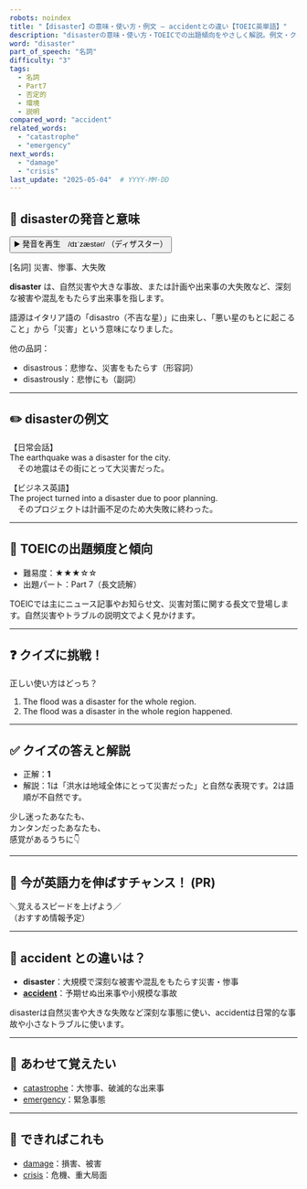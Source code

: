 ```yaml
---
robots: noindex
title: "【disaster】の意味・使い方・例文 ― accidentとの違い【TOEIC英単語】"
description: "disasterの意味・使い方・TOEICでの出題傾向をやさしく解説。例文・クイズ付きでaccidentとの違いもわかりやすく学べます。"
word: "disaster"
part_of_speech: "名詞"
difficulty: "3"
tags:
  - 名詞
  - Part7
  - 否定的
  - 環境
  - 説明
compared_word: "accident"
related_words:
  - "catastrophe"
  - "emergency"
next_words:
  - "damage"
  - "crisis"
last_update: "2025-05-04"  # YYYY-MM-DD
---
```


## 🔰 disasterの発音と意味

<button class="play-audio" onclick="playTTS('disaster')">
  <span class="play-audio-main">
    ▶️ 発音を再生　/dɪˈzæstər/
  </span>
  <span class="play-audio-sub">
    （ディザスター）
  </span>
</button>

[名詞] 災害、惨事、大失敗

**disaster** は、自然災害や大きな事故、または計画や出来事の大失敗など、深刻な被害や混乱をもたらす出来事を指します。

語源はイタリア語の「disastro（不吉な星）」に由来し、「悪い星のもとに起こること」から「災害」という意味になりました。

他の品詞：  
- disastrous：悲惨な、災害をもたらす（形容詞）
- disastrously：悲惨にも（副詞）

---

## ✏️ disasterの例文

【日常会話】  
The earthquake was a disaster for the city.  
　その地震はその街にとって大災害だった。

【ビジネス英語】  
The project turned into a disaster due to poor planning.  
　そのプロジェクトは計画不足のため大失敗に終わった。

---

## 🎯 TOEICの出題頻度と傾向

- 難易度：★★★☆☆
- 出題パート：Part 7（長文読解）

TOEICでは主にニュース記事やお知らせ文、災害対策に関する長文で登場します。自然災害やトラブルの説明文でよく見かけます。

---

## ❓ クイズに挑戦！

正しい使い方はどっち？

1. The flood was a disaster for the whole region.  
2. The flood was a disaster in the whole region happened.

---

## ✅ クイズの答えと解説

- 正解：**1**
- 解説：1は「洪水は地域全体にとって災害だった」と自然な表現です。2は語順が不自然です。

少し迷ったあなたも、  
カンタンだったあなたも、  
感覚があるうちに👇️

---

## 🚀 今が英語力を伸ばすチャンス！ (PR)

<div class="info-center">
＼覚えるスピードを上げよう／<br>  
（おすすめ情報予定）
</div>

---

## 🤔  accident との違いは？

- **disaster**：大規模で深刻な被害や混乱をもたらす災害・惨事
- **[accident](/word/accident/)**：予期せぬ出来事や小規模な事故

disasterは自然災害や大きな失敗など深刻な事態に使い、accidentは日常的な事故や小さなトラブルに使います。

---

## 🧩 あわせて覚えたい

- [catastrophe](/word/catastrophe/)：大惨事、破滅的な出来事
- [emergency](/word/emergency/)：緊急事態

---

## 📖 できればこれも

- [damage](/word/damage/)：損害、被害
- [crisis](/word/crisis/)：危機、重大局面

<!-- cvid: aid25_bid17 -->
